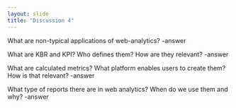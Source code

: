 ```yaml
---
layout: slide
title: "Discussion 4"
---
```

What are non-typical applications of web-analytics?
-answer

What are KBR and KPI? Who defines them? How are they relevant?
-answer

What are calculated metrics? What platform enables users to create them? How is that relevant?
-answer

What type of reports there are in web analytics? When do we use them and why?
-answer

